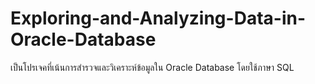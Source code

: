 # Exploring-and-Analyzing-Data-in-Oracle-Database
เป็นโปรเจคที่เน้นการสำรวจและวิเคราะห์ข้อมูลใน Oracle Database โดยใช้ภาษา SQL
